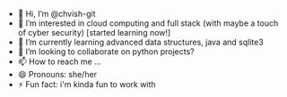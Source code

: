 - 👋 Hi, I’m @chvish-git
- 👀 I’m interested in cloud computing and full stack (with maybe a touch of cyber security) [started learning now!]
- 🌱 I’m currently learning advanced data structures, java and sqlite3
- 💞️ I’m looking to collaborate on python projects?
- 📫 How to reach me ...
- 😄 Pronouns: she/her
- ⚡ Fun fact: i'm kinda fun to work with 

<!---
chvish-git/chvish-git is a ✨ special ✨ repository because its `README.md` (this file) appears on your GitHub profile.
You can click the Preview link to take a look at your changes.
--->
